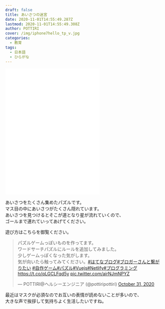 ```yaml
---
draft: false
title: あいさつの迷宮
date: 2020-11-01T14:55:49.287Z
lastmod: 2020-11-01T14:55:49.308Z
author: POTTIRI
cover: /img/iphone7hello_tp_v.jpg
categories:
  - 教育
tags:
  - 日本語
  - ひらがな
---
```

<p class="maze"><iframe id="wordsearch" style="height: 400px;" src="//wordsearch-components.pottiri.tech/#/maze/20201030162651617/ja" frameborder="0" scrolling="no" allowfullscreen=""></iframe></p>

あいさつをたくさん集めたパズルです。 \
マス目の中にあいさつがたくさん隠れています。\
あいさつを見つけるとそこが道となり星が流れていくので、\
ゴールまで連れていってあげてください。

遊び方はこちらを御覧ください。

<blockquote class="twitter-tweet"><p lang="ja" dir="ltr">パズルゲームっぽいものを作ってます。<br>ワードサーチパズルにルールを追加してみました。<br>少しゲームっぽくなった気がします。<br>気が向いたら触ってみてください。<a href="https://twitter.com/hashtag/%E3%81%AF%E3%81%A6%E3%81%AA%E3%83%96%E3%83%AD%E3%82%B0?src=hash&amp;ref_src=twsrc%5Etfw">#はてなブログ</a><a href="https://twitter.com/hashtag/%E3%83%96%E3%83%AD%E3%82%AC%E3%83%BC%E3%81%95%E3%82%93%E3%81%A8%E7%B9%8B%E3%81%8C%E3%82%8A%E3%81%9F%E3%81%84?src=hash&amp;ref_src=twsrc%5Etfw">#ブロガーさんと繋がりたい</a> <a href="https://twitter.com/hashtag/%E8%87%AA%E4%BD%9C%E3%82%B2%E3%83%BC%E3%83%A0?src=hash&amp;ref_src=twsrc%5Etfw">#自作ゲーム</a><a href="https://twitter.com/hashtag/%E3%83%91%E3%82%BA%E3%83%AB?src=hash&amp;ref_src=twsrc%5Etfw">#パズル</a><a href="https://twitter.com/hashtag/Vuejs?src=hash&amp;ref_src=twsrc%5Etfw">#Vuejs</a><a href="https://twitter.com/hashtag/Netlify?src=hash&amp;ref_src=twsrc%5Etfw">#Netlify</a><a href="https://twitter.com/hashtag/%E3%83%97%E3%83%AD%E3%82%B0%E3%83%A9%E3%83%9F%E3%83%B3%E3%82%B0?src=hash&amp;ref_src=twsrc%5Etfw">#プログラミング</a> <a href="https://t.co/qLGCLFqd5y">https://t.co/qLGCLFqd5y</a> <a href="https://t.co/airNJmNPYZ">pic.twitter.com/airNJmNPYZ</a></p>&mdash; POTTIRI@ヘルシーエンジニア (@pottiripottiri) <a href="https://twitter.com/pottiripottiri/status/1322346908099072000?ref_src=twsrc%5Etfw">October 31, 2020</a></blockquote> <script async src="https://platform.twitter.com/widgets.js" charset="utf-8"></script>

最近はマスクが必須なのでお互いの表情が読めないことが多いので、\
大きな声で挨拶して気持ちよく生活したいですね。